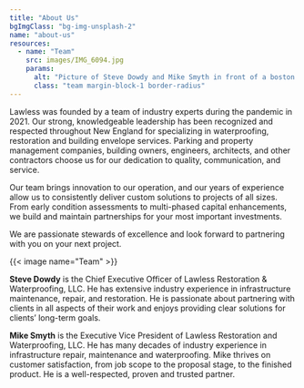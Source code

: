 ```yaml
---
title: "About Us"
bgImgClass: "bg-img-unsplash-2"
name: "about-us"
resources:
  - name: "Team"
    src: images/IMG_6094.jpg
    params:
      alt: "Picture of Steve Dowdy and Mike Smyth in front of a boston Skyline."
      class: "team margin-block-1 border-radius"
---
```


Lawless was founded by a team of industry experts during the pandemic in 2021. Our strong, knowledgeable leadership has been recognized and respected throughout New England for specializing in waterproofing, restoration and building envelope services. Parking and property management companies, building owners, engineers, architects, and other contractors choose us for our dedication to quality, communication, and service.

Our team brings innovation to our operation, and our years of experience allow us to consistently deliver custom solutions to projects of all sizes. From early condition assessments to multi-phased capital enhancements, we build and maintain partnerships for your most important investments.

We are passionate stewards of excellence and look forward to partnering with you on your next project.

{{< image name="Team" >}}

**Steve Dowdy** is the Chief Executive Officer of Lawless Restoration & Waterproofing, LLC. He has extensive industry experience in infrastructure maintenance, repair, and restoration. He is passionate about partnering with clients in all aspects of their work and enjoys providing clear solutions for clients’ long-term goals.

**Mike Smyth** is the Executive Vice President of Lawless Restoration and Waterproofing, LLC. He has many decades of industry experience in infrastructure repair, maintenance and waterproofing. Mike thrives on customer satisfaction, from job scope to the proposal stage, to the finished product. He is a well-respected, proven and trusted partner.
